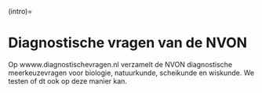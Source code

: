 (intro)=
# Diagnostische vragen van de NVON



Op wwww.diagnostischevragen.nl verzamelt de NVON diagnostische meerkeuzevragen voor biologie, natuurkunde, scheikunde en wiskunde. We testen of dt ook op deze manier kan. 



```{figure} https://www.diagnostischevragen.nl/wp-content/uploads/2023/05/cropped-logo_diagnostische_vragen-2048x292.png
```
